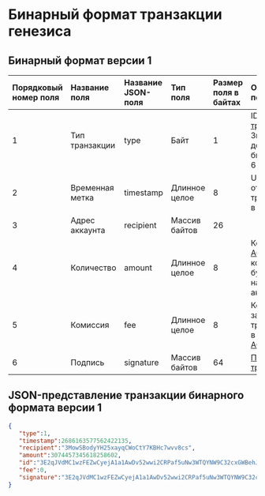 # Бинарный формат транзакции генезиса

## Бинарный формат версии 1

| Порядковый номер поля | Название поля | Название JSON-поля |Тип поля | Размер поля в байтах | Описание поля |
| :--- | :--- | :--- | :--- | :--- | :--- |
| 1 | Тип транзакции |type| Байт | 1 | ID [типа транзакции](/blockchain/transaction-type.md). <br>Значение должно быть равно 6 |
| 2 | Временная метка | timestamp | Длинное целое | 8 | Unix-время отправки транзакции в блокчейн |
| 3 | Адрес аккаунта | recipient | Массив байтов | 26 |  |
| 4 | Количество | amount | Длинное целое | 8 | Количество [ACRYL](/blockchain/token/acryl.md), которое будет начислено аккаунту |
| 5 | Комиссия|fee | Длинное целое | 8 | Комиссия за транзакцию в [ACRYLETTE](/blockchain/token/acrylette.md) |
| 6 | Подпись | signature | Массив байтов | 64 | [Подпись транзакции](/blockchain/transaction-signature.md) |

## JSON-представление транзакции бинарного формата версии 1 <a id="json"></a>

```json
{ 
   "type":1,
   "timestamp":2686163577562422135,
   "recipient":"3MowSBodyYH25xayqCWoCtY7KBHc7wvv8cs",
   "amount":3074457345618258602,
   "id":"3E2qJVdMC1wzFEZwCyejA1a1AwDv52wwi2CRPaf5uNw3WTQYNW9C32cxGWBehJi2ED5f2YtYg2RJRcAX2U3wPhxy",
   "fee":0,
   "signature":"3E2qJVdMC1wzFEZwCyejA1a1AwDv52wwi2CRPaf5uNw3WTQYNW9C32cxGWBehJi2ED5f2YtYg2RJRcAX2U3wPhxy",
}
```
